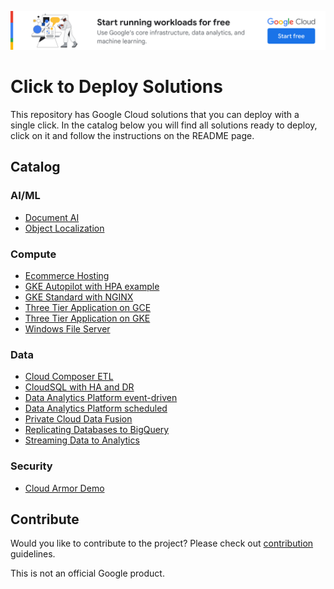 [![banner](banner.png)](https://cloud.google.com/?utm_source=github&utm_medium=referral&utm_campaign=GCP&utm_content=packages_repository_banner)


# Click to Deploy Solutions

This repository has Google Cloud solutions that you can deploy with a single click.
In the catalog below you will find all solutions ready to deploy, click on it and follow the instructions on the README page.

## Catalog

### AI/ML
- [Document AI](./document-ai)
- [Object Localization](./object-localization/)

### Compute
- [Ecommerce Hosting](./ecommerce-webhosting/)
- [GKE Autopilot with HPA example](./gke-autopilot-hpa/)
- [GKE Standard with NGINX](./gke-standard-nginx/)
- [Three Tier Application on GCE](./three-tier-app-gce/)
- [Three Tier Application on GKE](./three-tier-gke/)
- [Windows File Server](./windows-fileserver/)

### Data
- [Cloud Composer ETL](./cloud-composer-etl/)
- [CloudSQL with HA and DR](./cloudsql-ha-dr/)
- [Data Analytics Platform event-driven](./data-analytics-platform-event-driven)
- [Data Analytics Platform scheduled](./data-analytics-platform-scheduled)
- [Private Cloud Data Fusion](./private-cloud-data-fusion/)
- [Replicating Databases to BigQuery](./replicating-databases-bigquery/)
- [Streaming Data to Analytics](./streaming-data-to-analytics/)

### Security
- [Cloud Armor Demo](./cloud-armor-demo/)


## Contribute

Would you like to contribute to the project? Please check out [contribution](docs/contributing.md) guidelines.


This is not an official Google product.
